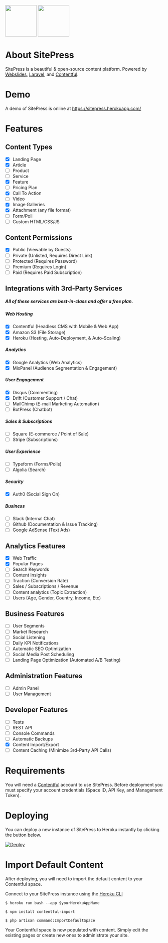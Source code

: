 <div><img src="https://images.contentful.com/x5o3atz1wqhm/2PWSbcsefYImQyMuqcIuGi/5efaa2c98a4819ef729885a7c3aa381c/App_Icon_2x.png" width="100">
<img src="http://www.luckyrabbit.info/images/lr-logo.png" width="100">
</div>

# About SitePress
SitePress is a beautiful &amp; open-source content platform. Powered by [Webslides](https://github.com/webslides/webslides/), [Laravel](https://laravel.com), and [Contentful](https://contentful.com).

# Demo
A demo of SitePress is online at https://sitepress.herokuapp.com/

# Features 

## Content Types
* [x] Landing Page
* [x] Article
* [ ] Product
* [ ] Service
* [x] Feature
* [ ] Pricing Plan
* [x] Call To Action
* [ ] Video
* [x] Image Galleries
* [x] Attachment (any file format)
* [ ] Form/Poll
* [ ] Custom HTML/CSS/JS

## Content Permissions
* [x] Public (Viewable by Guests)
* [ ] Private (Unlisted, Requires Direct Link)
* [ ] Protected (Requires Password)
* [ ] Premium (Requires Login)
* [ ] Paid (Requires Paid Subscription)

## Integrations with 3rd-Party Services
##### All of these services are ***best-in-class*** and offer a free plan.
##### Web Hosting
* [x] Contentful (Headless CMS with Mobile & Web App)
* [x] Amazon S3 (File Storage)
* [x] Heroku (Hosting, Auto-Deployment, & Auto-Scaling)
##### Analytics
* [x] Google Analytics (Web Analytics)
* [x] MixPanel (Audience Segmentation & Engagement)
##### User Engagement
* [x] Disqus (Commenting)
* [x] Drift (Customer Support / Chat)
* [ ] MailChimp (E-mail Marketing Automation)
* [ ] BotPress (Chatbot)
##### Sales & Subscriptions
* [ ] Square (E-commerce / Point of Sale)
* [ ] Stripe (Subscriptions)
##### User Experience
* [ ] Typeform (Forms/Polls)
* [ ] Algolia (Search)
##### Security
* [x] Auth0 (Social Sign On)
##### Business
* [ ] Slack (Internal Chat)
* [ ] Github (Documentation & Issue Tracking)
* [ ] Google AdSense (Text Ads)
 
## Analytics Features
* [x] Web Traffic
* [x] Popular Pages
* [ ] Search Keywords
* [ ] Content Insights
* [ ] Traction (Conversion Rate)
* [ ] Sales / Subscriptions / Revenue
* [ ] Content analytics (Topic Extraction)
* [ ] Users (Age, Gender, Country, Income, Etc)

## Business Features
* [ ] User Segments
* [ ] Market Research
* [ ] Social Listening
* [ ] Daily KPI Notifications
* [ ] Automatic SEO Optimization
* [ ] Social Media Post Scheduling
* [ ] Landing Page Optimization (Automated A/B Testing)

## Administration Features
* [ ] Admin Panel
* [ ] User Management

## Developer Features
* [ ] Tests
* [ ] REST API
* [ ] Console Commands
* [ ] Automatic Backups
* [x] Content Import/Export
* [ ] Content Caching (Minimize 3rd-Party API Calls)

# Requirements
You will need a [Contentful](https://contentful.com) account to use SitePress. Before deployment you must specify your account credentials (Space ID, API Key, and Management Token).

# Deploying
You can deploy a new instance of SitePress to Heroku instantly by clicking the button below.

[![Deploy](https://www.herokucdn.com/deploy/button.svg)](https://heroku.com/deploy?template=https://github.com/luckyrabbitllc/SitePress)

# Import Default Content
After deploying, you will need to import the default content to your Contentful space. 

Connect to your SitePress instance using the [Heroku CLI](https://devcenter.heroku.com/articles/heroku-cli)

```
$ heroku run bash --app $yourHerokuAppName
```

```
$ npm install contentful-import
```

```
$ php artisan command:ImportDefaultSpace
```

Your Contentful space is now populated with content. Simply edit the existing pages or create new ones to administrate your site.